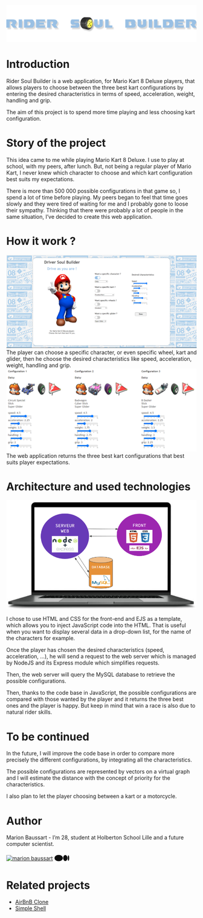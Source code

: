 <img src="front/pictures/RSB.png" alt=""/>

<h1>Introduction</h1>
Rider Soul Builder is a web application, for Mario Kart 8 Deluxe players, that allows players to choose between the three best kart configurations by entering the desired characteristics in terms of speed, acceleration, weight, handling and grip.

The aim of this project is to spend more time playing and less choosing kart configuration.

<h1>Story of the project</h1>

This idea came to me while playing Mario Kart 8 Deluxe. I use to play at school, with my peers, after lunch. But, not being a regular player of Mario Kart, I never knew which character to choose and which kart configuration best suits my expectations.

There is more than 500 000 possible configurations in that game so, I spend a lot of time before playing. My peers began to feel that time goes slowly and they were tired of waiting for me and I probably gone to loose their sympathy. Thinking that there were probably a lot of people in the same situation, I’ve decided to create this web application.

<h1>How it work ?</h1>

<img src="front/pictures/RDSB_home.PNG" alt=""/>
The player can choose a specific character, or even specific wheel, kart and glider, then he choose the desired characteristics like speed, acceleration, weight, handling and grip.

<img src="front/pictures/RDSB_get-result.PNG" alt=""/>
The web application returns the three best kart configurations that best suits player expectations.

<h1>Architecture and used technologies</h1>

<img src="front/pictures/architecture.PNG" alt=""/>

I chose to use HTML and CSS for the front-end and EJS as a template, which allows you to inject JavaScript code into the HTML. That is useful when you want to display several data in a drop-down list, for the name of the characters for example.

Once the player has chosen the desired characteristics (speed, acceleration, …), he will send a request to the web server which is managed by NodeJS and its Express module which simplifies requests.

Then, the web server will query the MySQL database to retrieve the possible configurations.

Then, thanks to the code base in JavaScript, the possible configurations are compared with those wanted by the player and it returns the three best ones and the player is happy. But keep in mind that win a race is also due to natural rider skills.

<h1>To be continued</h1>

In the future, I will improve the code base in order to compare more precisely the different configurations, by integrating all the characteristics.

The possible configurations are represented by vectors on a virtual graph and I will estimate the distance with the concept of priority for the characteristics.

I also plan to let the player choosing between a kart or a motorcycle.

<h1>Author</h1>

Marion Baussart - I’m 28, student at Holberton School Lille and a future computer scientist.

<a href="https://linkedin.com/in/marion-baussart-09b574103" target="blank"><img align="center" src="https://raw.githubusercontent.com/rahuldkjain/github-profile-readme-generator/master/src/images/icons/Social/linked-in-alt.svg" alt="marion baussart" height="30" width="40" /></a> <a href="https://medium.com/@marionbaussart/rider-soul-builder-is-a-web-application-for-mario-kart-8-deluxe-players-that-allows-players-to-f1462b50abe9" target="blank"><img align="center" src="front/pictures/medium_logo.png" alt="marion baussart" height="30" width="40" /></a>


# Related projects

* [AirBnB Clone](https://github.com/MarionBaussart/AirBnB_clone_v2)
* [Simple Shell](https://github.com/MarionBaussart/simple_shell)